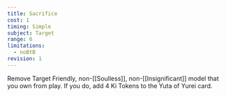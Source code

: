 ```yaml
---
title: Sacrifice
cost: 1
timing: Simple
subject: Target
range: 6
limitations:
  - noBtB
revision: 1
---
```

Remove Target Friendly, non-[[Soulless]], non-[[Insignificant]] model that you own from play.
If you do, add 4 Ki Tokens to the Yuta of Yurei card.